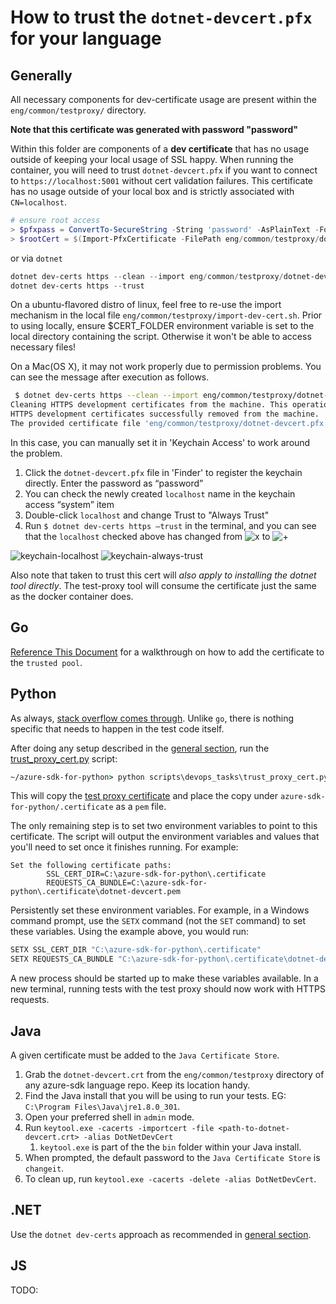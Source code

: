 # How to trust the `dotnet-devcert.pfx` for your language

## Generally

All necessary components for dev-certificate usage are present within the `eng/common/testproxy/` directory.

**Note that this certificate was generated with password "password"**

Within this folder are components of a **dev certificate** that has no usage outside of keeping your local usage of SSL happy. When running the container, you will need to trust `dotnet-devcert.pfx` if you want to connect to `https://localhost:5001` without cert validation failures. This certificate has no usage outside of your local box and is strictly associated with `CN=localhost`.

```powershell
# ensure root access
> $pfxpass = ConvertTo-SecureString -String 'password' -AsPlainText -Force
> $rootCert = $(Import-PfxCertificate -FilePath eng/common/testproxy/dotnet-devcert.pfx -CertStoreLocation 'Cert:\LocalMachine\Root' -Password $pfxpass)
```

or via `dotnet`

```powershell
dotnet dev-certs https --clean --import eng/common/testproxy/dotnet-devcert.pfx --password="password"
dotnet dev-certs https --trust
```

On a ubuntu-flavored distro of linux, feel free to re-use the import mechanism in the local file `eng/common/testproxy/import-dev-cert.sh`. Prior to using locally, ensure $CERT_FOLDER environment variable is set to the local directory containing the script. Otherwise it won't be able to access necessary files!

On a Mac(OS X), it may not work properly due to permission problems. You can see the message after execution as follows.

```bash
 $ dotnet dev-certs https --clean --import eng/common/testproxy/dotnet-devcert.pfx --password="password"
Cleaning HTTPS development certificates from the machine. This operation might require elevated privileges. If that is the case, a prompt for credentials will be displayed.
HTTPS development certificates successfully removed from the machine.
The provided certificate file 'eng/common/testproxy/dotnet-devcert.pfx' is not a valid PFX file or the password is incorrect.
```

In this case, you can manually set it in 'Keychain Access' to work around the problem.
1. Click the `dotnet-devcert.pfx` file in 'Finder' to register the keychain directly. Enter the password as “password”
2. You can check the newly created `localhost` name in the keychain access “system” item
3. Double-click `localhost` and change Trust to "Always Trust"
4. Run `$ dotnet dev-certs https —trust` in the terminal, and you can see that the `localhost` checked above has changed from ![x](https://img1.daumcdn.net/thumb/R1280x0/?scode=mtistory2&fname=https%3A%2F%2Fblog.kakaocdn.net%2Fdn%2FMdyzC%2FbtrIc9Azung%2F83TrRVVDYVaf85gbiAL2VK%2Fimg.png) to ![+](https://img1.daumcdn.net/thumb/R1280x0/?scode=mtistory2&fname=https%3A%2F%2Fblog.kakaocdn.net%2Fdn%2FbdsBJ8%2FbtrIeMklVrv%2FeHV4xcBVvT476nxofIuaHK%2Fimg.png)

![keychain-localhost](https://img1.daumcdn.net/thumb/R1280x0/?scode=mtistory2&fname=https%3A%2F%2Fblog.kakaocdn.net%2Fdn%2FbAGXut%2FbtrH76kMYwt%2F1l9wdL0eFlvCSbdgMeLvp0%2Fimg.jpg)
![keychain-always-trust](https://img1.daumcdn.net/thumb/R1280x0/?scode=mtistory2&fname=https%3A%2F%2Fblog.kakaocdn.net%2Fdn%2FnizEL%2FbtrIc91DPbV%2FW4dxwLVwkY0EZq1fOnqS81%2Fimg.png)

Also note that taken to trust this cert will _also apply to installing the dotnet tool directly_. The test-proxy tool will consume the certificate just the same as the docker container does.

## Go

[Reference This Document](https://forfuncsake.github.io/post/2017/08/trust-extra-ca-cert-in-go-app/) for a walkthrough on how to add the certificate to the `trusted pool`.

## Python

As always, [stack overflow comes through](https://stackoverflow.com/a/39358282). Unlike `go`, there is nothing specific that needs to happen in the test code itself.

After doing any setup described in the [general section](#generally), run the
[trust_proxy_cert.py](https://github.com/Azure/azure-sdk-for-python/blob/main/scripts/devops_tasks/trust_proxy_cert.py) script:
```cmd
~/azure-sdk-for-python> python scripts\devops_tasks\trust_proxy_cert.py
```

This will copy the [test proxy certificate](https://github.com/Azure/azure-sdk-for-python/blob/main/eng/common/testproxy/dotnet-devcert.crt) and place the copy
under `azure-sdk-for-python/.certificate` as a `pem` file.

The only remaining step is to set two environment variables to point to this certificate. The script will output the environment variables and values that you'll
need to set once it finishes running. For example:
```
Set the following certificate paths:
        SSL_CERT_DIR=C:\azure-sdk-for-python\.certificate
        REQUESTS_CA_BUNDLE=C:\azure-sdk-for-python\.certificate\dotnet-devcert.pem
```

Persistently set these environment variables. For example, in a Windows command prompt, use the `SETX` command (not the `SET` command) to set these variables.
Using the example above, you would run:
```cmd
SETX SSL_CERT_DIR "C:\azure-sdk-for-python\.certificate"
SETX REQUESTS_CA_BUNDLE "C:\azure-sdk-for-python\.certificate\dotnet-devcert.pem"
```

A new process should be started up to make these variables available. In a new terminal, running tests with the test proxy should now work with HTTPS requests.

## Java

A given certificate must be added to the `Java Certificate Store`.

1. Grab the `dotnet-devcert.crt` from the `eng/common/testproxy` directory of any azure-sdk language repo. Keep its location handy.
2. Find the Java install that you will be using to run your tests. EG: `C:\Program Files\Java\jre1.8.0_301`.
3. Open your preferred shell in `admin` mode.
4. Run `keytool.exe -cacerts -importcert -file <path-to-dotnet-devcert.crt> -alias DotNetDevCert`
   1. `keytool.exe` is part of the the `bin` folder within your Java install.
5. When prompted, the default password to the `Java Certificate Store` is `changeit`.
6. To clean up, run `keytool.exe -cacerts -delete -alias DotNetDevCert`.

## .NET

Use the `dotnet dev-certs` approach as recommended in [general section](#generally).

## JS

TODO:
